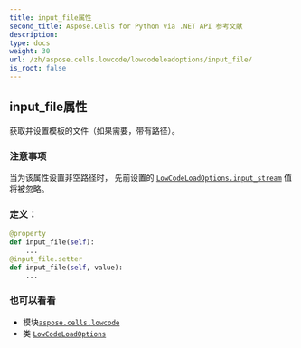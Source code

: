 ```yaml
---
title: input_file属性
second_title: Aspose.Cells for Python via .NET API 参考文献
description:
type: docs
weight: 30
url: /zh/aspose.cells.lowcode/lowcodeloadoptions/input_file/
is_root: false
---
```

## input_file属性

获取并设置模板的文件（如果需要，带有路径）。

### 注意事项

当为该属性设置非空路径时，
先前设置的 [`LowCodeLoadOptions.input_stream`](/cells/python-net/zh/aspose.cells.lowcode/lowcodeloadoptions#input_stream) 值将被忽略。
### 定义：
```python
@property
def input_file(self):
    ...
@input_file.setter
def input_file(self, value):
    ...
```

### 也可以看看
* 模块[`aspose.cells.lowcode`](../../)
* 类 [`LowCodeLoadOptions`](/cells/python-net/zh/aspose.cells.lowcode/lowcodeloadoptions)
